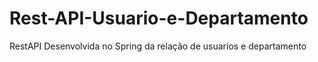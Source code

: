 # Rest-API-Usuario-e-Departamento
RestAPI Desenvolvida no Spring da relação de usuarios e departamento 
